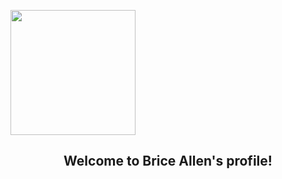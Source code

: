 
<img src="https://media.giphy.com/media/
nlLIFsrosSd0U3gHso/giphy.gif" width="200">
<h2 align="center">
  Welcome to Brice Allen's profile!
</h2>
